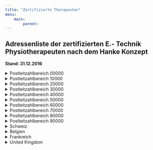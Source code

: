 ```yaml
---
title: "Zertifizierte Therapeuten"
menu:
    main:
        parent:
---
```

## Adressenliste der zertifizierten E.- Technik Physiotherapeuten nach dem Hanke Konzept

**Stand: 31.12.2016**

<details><summary>Postleitzahlbereich 00000</summary>

* Kerstin Lunze Praxis für Physiotherapie Gerichtstraße 5 01069 Dresden
* Konstanze Fleischer Praxis für Physiotherapie Emil- Üeberall-Str. 14  01159 Dresden
* Heike Simoneit Schillerstr. 38 01454 Radeberg
* Ina Vollborth Praxis für Physiotherapie Herbstsonne Somsdorferstr. 1a  01705 Freital
* Antje Hälbig Klinik Bavaria An der Wolfsschlucht 1-2 01731 Kreischa
* Petra Kuhn Praxis für Physiotherapie Welke-Kirsten u. Schmidt 01900 Großröhrsdorf
* Anette Klausch Ströbitzer Haupstr.14 03046 Cottbus
* Nicole Rödel Am Hirtenhaus 6 04159 Leipzig
* Antje Otto Harnackstr. 7 04317 Leipzig
* Ines Rothe Hohlbeinstr. 75 04429 Leipzig
* Gundula Striedinger Praxis für Physiotherapie Ringstraße 8 04668 Dürrweitzschen
* Kerstin Girbig Praxis für Physiotherapie Döbelner Straße 9-11 04746 Hartha
* Nicole Plock VITALIS Kylische Str. 31 06526 Sangerhausen
* Manja Schmidt VITALIS Kylische Str. 31 06526 Sangerhausen
* Uwe Müller Median Klinik Am Kießling 1 07356 Lobenstein
* Birgit Herzog Praxis für Physiotherapie Plauensche Straße 73 07545 Gera
* Karin Schnee Praxis für Physiotherapie Plauensche Straße 73 07545 Gera
* Jana Burghardt Moritz-Klinik Hermann-Sachse-Straße 46 07639 Bad Klosterlausnitz
* Dirk Hesse Praxis Physikalische Therapie Uwe Hübner Stauffenbergstraße 16 07746 Jena
* Katrin Meinhold Zur Försterei 2 08262 Jägersgrün
* Yvonne Hentschel Praxis für Physiotherapie A. Schädlich 08304 Schönheide
* Katja Köka Wormser Straße 17 09126 Chemnitz
* Teresa Ftitzsching Admedia GmbH Bayreuther Str. 12 09130 Chemnitz
* Ingrid Küttner Praxis für Physiotherapie Siedlung 3 09603 Großschirma 

</details>

<details><summary>Postleitzahlbereich 10000</summary>

* Beate Börner Stromstr. 10 10555 Berlin
* Nicole Mathew Mareschstr. 6 12055 Berlin
* Annette Göhrum Machonstraße 29 12105 Berlin
* Barbara Neuwald Hobrechtstr. 17 12047 Berlin
* Marlies Schleicher Rubensstr. 86 12157 Berlin
* Fransziska Engst Physio- Ergo GmbH Helle Mitte 12629 Berlin
* Barbara Stein Müllerstr. 20 a 13353 Berlin
* Miriam Goldschmidt Ev Geriatriezentrum Reinickendorfer Str. 61 13347 Berlin
* Barbara Maiwald Wachsmuthstr. 22 13467 Berlin
* Sabine Ziemann Schlieperstr. 5 13507 Berlin
* Kriemhild Thorbahn Ernst Str. 29 13509 Berlin
* Marion Rehfeld Prinz-Handjery-Str. 4 14167 Berlin
* Martina Lüninghake, PT in  Berlin 0177/5059404
* Sebastian Willems 14482 Potsdam
* Claudia Alt Chausseestr. 8 14542 Geltow
* Stefanie Miething Fachklinik Hohenstücken Brahmstr. 38 14772 Brandenburg
* Heike Ringte Fachklinik Hohenstücken Brahmstr. 38 14772 Brandenburg
* Kathrin Gottschalk Rapsacker 28 18211 Bagershagen
* Petra Gleuel Ambulantes Rehazentrum Am Grünen Tal 22 19063 Schwerin
* Nadine Stüwe Helios Kliniken Wismarsche- Str. 397 19049 Schwerin
* Heiko Nachtigall Klinik Leezen Wittgensteiner Platz 1 19067 Leezen (bei Schwerin)
* Dagmar Krumm Neurologische Frühreha Wittgensteiner Platz 1 19067 Leezen
</details>

<details><summary>Postleitzahlbereich 20000</summary>

* Ann-Kristin Reutershan Stadthausbrücke 1 20089 Hamburg
* Silke Berghausen Meridianstr. 6 20535 Hamburg
* Doris Euen Asklepios Klinik St. Georg  Lohmühlenstr. 20535 Hamburg
* Helge Sundermeyer Waldklinik Jestburg Klecker Waldweg 145 21266 Jesteburg/Nordheide
* Kirsten Lambert Brüsseler Str. 1 21423 Winsen/Luhe
* Susanne von Borstel Meiendorfer Weg 57 22145 Hamburg
* Melanie Geyer Heliosklinik Johanes Ritter  Str. 100 21502 Geesthacht
* Ute Illner Oldesloerstr.2 22964 Steinberg 2
* Jutta Kraemer Stadthausbrücke 1-3 20355 Hamburg
* Susanne Vellmer Sieker Landstr. 176 22927 Großhansdorf
* Antje Betz Physioteam Gertigstraße, Gertigstraße 48, 22303 Hamburg
* Maja Grotjan Gloxinstr. 22 23554 Lübeck
* Peter Bock Morkerke 10 23564 Lübeck
* Renate Dürr Dornkampstr. 6 23669 Timmendorfer Strand
* Dorothea Lehner Voßberg 23 23714 Malente-Malkwitz
* Thomas Pahnke Dieckseepromenade 9-11 23714 Malente-Gremsmühlen
* Jörg Bals Kirchhofsallee 1 23730 Neustadt i. Holstein
* Christian Wustlich Neurolgisches Zentrum Bad Segeberg Hamdorferweg 5b 23795 Bad Segeberg
* Anke Steinmann Hamdorfer Weg 5b 23795 Bad Segeberg
* Volkmar Altschuh Bornischen 9 23795 Bad Segeberg
* Anne Klattenhof Brunswiker Straße 59 PT-Praxis Bartsch und Benk 24103 Kiel
* Imke Baltzer Praxis für Physiotherapie Baltzer-Gerdes Spreeallee 49 24111 Kiel
* Frank Simmat PT Praxis und Naturheilverfahren Sophienblatt 46 24114 Kiel
* Britta Göpel Söhren 2 24226 Mönkeberg
* Randi Mahn Gut Büchenau 3 a 24354 Rieseby
* Ira Huesmann Eckernförder Str. 16 24398 Karby
* Mirke Freier Rheumaklinik 24576 Bad Bramstedt
* Malte Thiessen Am Glockenturm 4 24784 Westerrönfeld
* Corinna Hübner Posthofstr. 11a 24321 Lütjenburg
* Britta Gebhardt Therapiezentrum Damp 24351 Damp
* Christa Körner Ehlerskoppel 12 24366 Loose
* Dörte Stach Bahnhofstr. 26 24392 Süderbrarup
* Anja Sager Holstenstr. 11 24534 Neumünster
* Torsten Hinrichs Johann- Hinrich- Fehrs-Str. 34 24623 Großenaspe
* Melanie Maszar Ambulantes Therapiezentrum Klaas Adolfstraße 1 24768 Rendsburg
* Susanne Feldhoff Nissengang 9 24850 Schuby
* Melanie Mumm Hersbarg 3 24861 Bergenhusen
* Simone Beck Schiffbrücke 58 24939 Flensburg
* Edda Landt-Hayen Falkenberg 29b 24939 Flensburg
* Hazel Hawes Toosbüystr. 31 24937 Flensburg
* Thomas Mehlert Neustadt 52 24939 Flensburg
* Iris Alber Helenen Allee 9 24937 Flensburg
* Dagmar Geburzky Eibenweg 35 24937 Flensburg
* Susanne Kleiner Dorotheenstr. 35 24939 Flensburg
* Claudia Klug Knappen Str. 6 24939 Flensburg
* Barbara Wienholt Christinenstr. 11 24937 Flensburg
* Bettina Stelzer Oderstieg 7 24943 Flensburg
* Angela Wagemans Bremer Platz 3 24943 Flensburg
* Birgit Mahlke Fruerlunder Str. 72 24943 Flensburg
* Carsten Bethge Stralsunder Str. 6 24944 Flensburg
* Lioba Dauck Westerkoppel 8 24944 Flensburg
* Maren Kayser Fruerlundhof 12 24943 Flensburg
* Antje Steffens Slukefterweg 17c 24955 Harrislee
* Dietmar Kleist Dorfstr. 5c 24969 Großenwiehe
* Sylvia Gefke Gintoft 41 24972 Steinbergkirche
* Frauke Blum Hauptstraße 12 24975 Hürup
* Angelika Burghardt-Gertis Bi de Eck 2 24983 Handewitt
* Heike Franz-Matthiesen Siedlungsstr. 3b 24983 Handewitt
* Silke Engel Westerreihe 2a 24988 Barderup
* Michael Noffke Müllenhofweg 1 25709 Marne
* Thorsten Herrman Therapiezentrum Eschmarschstr. 50-52 25746 Heide/Holstein
* Sönke Boock Goethestr.5 25813 Husum
* Tjitse Tigchelaar PT Praxis Gerloff Westerkampweg 21 25813 Husum
* Sybille Wulf Teichweg 29 25337 Elmshorn
* Johannes Hartwigsen Kleiseerkoog/Moordeich 25899 Galmsbüll
* Andrea Miska Ratsherr-Schulze-Str. 15 26122 Oldenburg
* Astrid Clute-Simon Widukindstr.1 26121 Oldenburg
* Sabine Burmann Therapie-Zentrum  Staulinie 18 26122 Oldenburg
* Heike Karte Bahnhofstr. 6 26160 Bad Zwischenahn
* Silke Klarmann Am Hogen Hagen 26160 Bad Zwischenahn
* Nicole Breyer Zum Burggarten6 26169 Friesoythe
* Henning Reinders Praxis Oberbült 7 26340 Zetel
* Danuta Meinhardt Praxis: Wittmunderstr.27 26639 Wiesmoor
* Gabriele Becker Bismarckstr.1 26670 Uplengen-Remels
* Margit Rymbakowski Rosenstr. 26 26676 Barßel
* Bernd Christiansen Amselstr. 13 26689 Augustfehn
* Gudrun Rupel Sonnenblumenstr. 7 26725 Emden
* Malaika Diekhoff Praxis Claus/Sterenberg/Papenburg 26810 Westoverledingen
* Britta Petat Splitting Links 132 26871 Pappenburg
* Angelika Szrama Oststr. 232 26892 Dörpen
* Karin Klatte Eichenstr. 12 26897 Esterwegen
* Jutta Bartels Auf der Loge 4 27305 Bruchhausen- Vilsen
* Sabine Krüll Schulstr. 33 27386 Hemslingen/Söhlingen
* Petra Piotraschke PT Praxis 27624 Bad Bederkesa
* Elfie Ganzkow Hohenfelderstraße 12 27711 Osterholz-Schambeck
* Sabine Latz Industriestr. 29 27809 Lemwerder
* Ditte Gerhardt Hildesheimer Str. 2a 28205 Bremen
* Bettina Goldbach Nienburgerstr. 1 28205 Bremen
* Ulrike Schmitz Prangen Str. 38 28203 Bremen
* Sandra Franz Schubertstr, 30 28209 Bremen
* Thomas Eckhoff Kasseler Str. 47 28215 Bremen
* Sven Milz Richthofenstr. 3 28759 Bremen
* Stephanie Rasch PT Praxis Schönemau Jtagstr. 1 29221 Celle
* Adelheid Ganzer Praxis Hoyos Tim- Willem- Weg 29320 Hermannsburg
* Heike Struthoff Bahnhofstr.2 29579 Emmendorf
* Birgit Behrendt Lyraweg 34 29549 Bad Bevensen
* Diana Klinik Dahlenburger Straße 29549 Bad Bevensen
* Brigitte Meister Dahlenburger Straße 29549 Bad Bevensen
* Peter Klatte Dahlenburger Straße 29549 Bad Bevensen
* Sigrid Bhaltavai Dahlenburger Straße 29549 Bad Bevensen
* Walter Kerner Am Forstgarten 6 29549 Bad Bevensen
* Elisabeth Breme Salamanderweg 25 29574 Ebstdorf
* Martina Schmied Koppelweg 5 29591 Römstedt
* Cordula Kopf Meßhausen 5 29614 Soltau 
</details>

<details><summary>Postleitzahlbereich 30000</summary>

* Lucie Schumacher Im Mailand 14 30082 Garbsen
* Barbara Stalp Waldstr. 13 30163 Hannover
* Stephanie Lucke Holscherstr. 13 30161 Hannover
* Dirk Riemenschneider Sallstr. 90 30171 Hannover
* Astrid Hohenhaus Grethe-Jürgens-Str. 56 30177 Hannover
* Siglinde Rogge Hermenweg 8a 30419 Hannover
* Sandra Zerm Vanelmannstr. 5 30453 Hannover
* Andrea Zager Menzelstr. 81 30459 Hannover
* Sabine Köhler Lessingstr. 11 30457 Hannover
* Kerstin Kramer Wettberger Edelhof 3 30457 Hannover
* Alfred Katzer Wunstorfer Str. 57 30453 Hannover
* Michael Holtz Donaustr. 28 30519 Hannover
* Sigrid Reininghaus Wedekindweg 1 30823 Garbsen
* Anju Heine Alte Rathausstr. 15 30880 Laatzen
* Birgit Mahlmann Im Langen Feld 3 30880 Laatzen
* Wiebke Dreyer Otto-Backhaus-Str. 5 30890 Barsinghausen
* Jana Gänsslein Westerfeldstr. 2 30890 Barsinghausen
* Gabriela Czornik Sonnenweg 14 30900 Wedemark
* Martina Oldhafer Leddinring 14 30916 Isernhagen
* Anita Bühre Lindenweg 21 30966 Arnum
* Ingrid Ulrich Fachpraxis für Krankengymnastik Jeinser Str. 6  30982 Pattensen
* Solveig Apel Neue Straße 5 31039 Rheden
* Kerstin Wolten Karl-Krösche-Str. 11 31061 Alfeld
* Nico van Dort Winzenburger Str. 6 31061 Alfeld/Leine
* Susann Willig Herrendienstanger 3 31073 Grünenplan
* Andreas Weigelt Ringstr. 12 31091 Coppengrave
* Maria Jendrassek Treibestr. 9 31134 Hildesheim
* Katja Löhner Sedanstr. 25 31134 Hildesheim
* Barbara Lazarek Amalie-Sieveking-Str. 31 31141 Hildesheim
* Brigitte Henke PT Praxis Binderstr. 16 31141 Hildesheim
* Hans-Christian Wittneben Im Sacke 4 31157 Sarstedt
* Stephanie Leder Feldstr. 27 31157 Sarstedt
* Dorothee Hagen Marktstr. 44 31162 Bad Salzdetfurth
* Esther Noe Ahornallee 9 31162 Bad Salzdetfurth
* Nicole Adolf Friedrich-Freitag-Str. 5 31167 Bockenem
* Katja Loll Hinter der Schmiede 3 31188 Holle/Soltau
* Michaela Wennemuth-Kratzenstein Nikolausstr. 4 31199 Diekholzen
* Stefanie Bachmann Hermann-Löns-Straße 15 31199 Diekholzen
* André Vergne Iltener Str. 49 31275 Lehrte
* Bianca Schoppe Ahltener Str. 20 31275 Lehrte
* Martin Bartsch Kleine Geest 3-5 31592 Stolzenau
* Heike Sandmann Moorblick 6 31600 Uchte
* Volker Seebach Probsthägerstr. 38 31655 Stadthagen
* Michael Vittoria Goedeckestr. 14 31655 Stadthagen
* Iris Bach Herminenstr. 15a 31675 Bückeburg
* Jörg Meinze Am Hilgenhof 2 31675 Bückeburg
* Helga Meinze Am Hilgenhof 2 31675 Bückeburg
* Christel Anyig Am Bodenwinkel 5 31675 Bückeburg
* Thilo Grimpe Piepenbreite 56 31683 Obernkirchen
* Corinna Kloß Rauher Kamp 28 31691 Helpsen
* Sabine Malinowski-Born Bahnhofstr. 32 31698 Lindhorst
* Ute Buurman Kirchstr. 5 31699 Beckedorf
* Gaby Hupfeld Pulverstr.4 31675 Bückeburg
* Sarah Göhre An der Schölbeeke 22 31675 Bückeburg
* Kathrin Sallermann Bornbrink 7 31675 Bückeburg
* Andre Sperlich Bückeberg- Klinik 31707 Bad Eilsen
* Hans-Georg Horn Neumühlener Str. 32 31708 Ahnsen
* Ronald Stärke Saenkamp 8 31712 Niedernwöhren
* Christa Vieth Steinbrink 1,  31711 Luhden
* Ute Holstein Rosenthaler Str. 24,  31737 Rinteln/Schaumburg
* Birgit Meyer Heinrich-Dohm-Str. 5,  31737 Rinteln
* Lars Molthahn, Am Steinanger 2, 31737 Rinteln
* Petra Ordelheide-Süllwold Detmolder Str. 30 31737 Rinteln
* Elke Immohr Otto-Jordan-Weg 2 31737 Rinteln
* Viola Breiholdt Am Werder 1b 31737 Rinteln
* Katrin Bormann Emmernstr. 13 31785 Rinteln
* Dagmar Böhm-Griese Chamissostr. 36 31785 Hameln
* Bettina Oltmanns Reimerdeskamp 69a 31787 Hameln
* Bettina Gudd Bismarckstr. 12 31812 Bad Pyrmont
* Kristina Lorenzen Mühlenstr. 18b 31812 Bad Pyrmont
* Michael Hoehns Zum Oberen Felde 6 31832 Springe
* Simona Herbrechtsmeier Gärtnerweg 52 31840 Hessisch Oldendorf
* Silvia Amtsberg Stettiner Weg 3 31840 Hessisch Oldendorf
* Dorothee Braess Koppelweg 8 31840 Hessisch Oldendorf
* Rita Kaiser Am Knappenberge 15 31848 Bad Münder
* Simone-Nicole Kannowsky Rodewinkel 18 31848 Bad Münder
* Nicole Manzke Köhlerstr. 16 31848 Bad Münder
* Sabine Fenske An der Mittelbreite 14 31860 Emmerthal
* Ingrid Hasenbruch Bahnhofstr. 8 31863 Coppenbrügge
* Christina Wegmann Rodenberger Str. 28 31867 Lauenau
* Margit Tölke Diebrocker Str. 13 32051 Herford
* Inge Baric’ Schötmrsche Straße 8a 32107 Bad Salzuflen
* Inge Eisermann-Schmidtke Schloßstr. 18 32108 Bad Salzuflen
* Michael Geick Schloßstr. 18 32108 Bad Salzuflen
* Eva Dettmeyer Rotkehlchenweg 8c 32108 Bad Salzuflen
* Monika Kania Bünderstr. 15 32130 Enger
* Cornelia Bussmann Holserstr. 60 32257 Bünde
* Thorsten Nobbe Blankener Str. 30 32257 Bünde
* Kerstin Strukmeier Langenkamp 28 32257 Bünde
* Bianka Schwarze ostlandstr.1 32369 Rahden
* Jenny Rink Hülsenbuschweg 6 32312 Lübbecke
* Ulrich Koch Sonnenwinkel 12 32361 Preuß. Oldendorf
* Gabriele Grote Wehe 198 32369 Rahden
* Michele Ramroth Prangenort 105 32423 Minden
* Eveline Anter Soodstr. 1 32423 Minden
* Andrea Becker Vorm Berge 40 32429 Minden
* Katja Domin Praxis Porta Lannerstr. 2 32457 Porta Westfalica
* Marlies Seele Stehbrink 33 32469 Petershagen
* Britta Gebhhardt Birkenweg 7 32584 Löhne
* Marion Althoff Werster Str. 181 32549 Bad Oeynhausen
* Peter Block Schützenstr. 50 32545 Bad Oeynhausen
* Klinik am Rosengarten KG-Abteilung 32547 Bad Oeynhausen
* Anja Reinkung KG-Abteilung 32547 Bad Oeynhausen
* Christa Bose Turmstr. 40 32547 Bad Oeynhausen
* Birgit Schulze Bergstr. 24 32547 Bad Oeynhausen
* Elsa Schwarz Fichtestr. 12 32547 Bad Oeynhausen
* Susanne Rieß Lortzingstr. 23 32547 Bad Oeynhausen
* Jaana Lenger Bäckerstr. 3 32602 Vlotho
* Heinz-Wilhelm Biermann Amtsweg 10 32609 Hüllhorst
* Anja Tödtmann Ginsterweg 4 32609 Hüllhorst
* Sabine Eikemper Mindener Str. 6 32602 Vlotho
* Brgitte Körnig Ölbrinkstr. 4 32602 Vlotho
* Sabine Buchholz Schuhmannstr. 11 32657 Lemgo
* Elke Schnitger Dieselstr. 17 32657 Lemgo
* Clivia Uthe Hauptstr. 19 32694 Dörentrup
* Elke Kullak Schubertstr. 1 32699 Extertal/Bösingfeld
* Iris Böger Schorenstr. 25 32756 Detmold
* Reinhild Witt Marienstr. 54 32756 Detmold
* Astrid Hamann Bremker Str. 2a 32758 Detmold
* Irene Harder Lesingstr. 21 32825 Blomberg
* Jana Franke Zur Schmiede 46b 33098 Paderborn
* Elmar Hunke Thienhauser Weg 37 33100 Paderborn
* Claudia Gogrefe An der Kapelle 41 33104 Paderborn
* Bianca Nolte Flottmeierstr. 7 33161 Hövelhof
* Anja Speckenheuer Mittelstr. 3 33181 Wünnenberg
* Thomas Niehoff Jahnstr. 9 33189 Schlangen
* Fridolin Wuchinger Berliner Str. 10-14 33442 Herzebrock
* Susan Bretschneider Threbenstr. 8 33602 Bielefeld
* Andreas Wölffing Donauschwabenstr. 98 33609 Bielefeld
* Ulrich John Berliner Str. 16 33647 Bielefeld
* Aliya Szymanska Berliner Str. 16 33647 Bielefeld
* Claudia Schulte Siekkamp 47 33659 Bielefeld
* Markus Kraus- Erdl Interdiziplinäres Zentrum 33790 Halle/Westfalen
* Michaela Becker Am Hanewinkel 18 Herzenbrock Clarenholz
* Birgit Walkenhorst Bergstr. 7 33824 Werther
* Petra Böversen Wellenstraße 11 33829 Borgholzhausen
* Petra Methe Kasseler Str. 59 34266 Niestetal
* Felix Ritter An der langen Wiese 34298 Eschenstruth
* Christian Mittnacht Bahnhofstr.4 34369 Hofgeißmar
* Kurt Matthes Bahnhofstr. 9 34323 Malsfeld-Beiseförth
* Frank Bender Jahnstr. 1 34431 Marsberg
* Norbert Petrick Wicker- Klinik Fürst-Friedrich-Str. 2-4 34537 Bad Wildungen
* Henk Netjes Am Hochzeitshaus 5 34560 Fritzlar
* Andreas Tiedemann Friedrich-Naumann-Str. 1 35037 Marburg
* Christian Berrichon Reha Fit Am Krekel 35037 Marburg
* Thomas Peichl Reha Fit Am Krekel 35037 Marburg
* Reiner Baum Reha Fit Am Krekel 35037 Marburg
* Uwe Happel Reha Fit Am Krekel 35037 Marburg
* Gudrun Lange(Huber) Am Schubstein 25 35091 Cölbe
* Christoph Bonitz Wehrdaer Str. 120 35041 Marburg
* Antje Winkler Salegrund 14 35041 Marburg
* Gudrun Lange(Huber) Am Schubstein 25 35091 Cölbe
* Matthias Bernhardt Hochstr. 2 35232 Dautphetal
* Kristin Hergenröther PT Praxis Ingeborg Menge Bahnhofstr. 7 35325 Mücke- Merlau
* Samuel Müller PT Praxis Glasmann und Müller Wilhelmstr. 23 35440 Linden
* Ingrid Glasmann PT Praxis Glasmann und Müller Wilhelmstr. 23 35440 Linden
* Justina Moser PT Praxis Glasmann und Müller Wilhelmstr. 23 35440 Linden Tel. 06403/63123
* Monika Hummel Ostpreußenstr. 21 35633 Lahnau
* Roswitha krämer Birkenweg 07 36151 Burghaun
* Christine Wolf Am Eichberg23 36341 Lauterbach
* Petra Burkart PT Praxis K. Lips Zum Thermalbad 136358 Herbstein
* Franziska Slotta PT Praxis Gass Schloßstr. 10 36381 Schlüchtern
* Kertin Gass PT Praxis Gass Schloßstr. 10 36381 Schlüchtern
* Martin Weider Zur Signaltanne 1 36041 Fulda
* Ivon Kirschmann Klinikum Fulda gAG Pacelliallee 4 36043 Fulda
* Brigitte Scherf Bergwinkelweg 14 36381 Schlüchtern
* Ursula Keber Praxis f. Physiotherapie Weitzelstr. 11 36381 Schlüchtern
* Alexandra Bug PT Praxis Kerstin Gass 36381 Schlüchtern
* Christian Rüger Sportplatzstr. 1 36452 Zella/Rhön
* Kerstin Grunwald Stegemühlenweg 55 37083 Göttingen
* Nina-Catherin Gunkel Reitstallstr.7 37073 Göttingen
* Verena Schenke Am Steinmeche 4 37115 Duderstadt
* Ingrid Köster Wieterfeld 14 37154 Northeim
* Alexandra Rakowski Wilhelmstr. 8a 37154 Northeim
* Anja Goldmann Weserstr. 5 37194 Bodenfelde
* Jörg Limmeroth Am Ziegelrain 11 37214 Witzenhausen
* Tanja Weisbeck Orthopädische Klinik 37235 Hessisch Lichtenau
* Tanja Wagner Orthopädische Klinik 37235 Hessisch Lichtenau
* Holger Puhane Orthopädische Klinik 37235 Hessisch Lichtenau
* Katja Schuchard Orthopädische Klinik 37235 Hessisch Lichtenau
* Regine Reichstein PT- Schule Orthopädische Klinik 37235 Hessisch Lichtenau
* Andrea Semmler Werra Klinik der BfA Berliner Str. 3 37242 Bad Soden- Allendorf
* Barbara Flucke Kefferhäuserstr. 22 37351 Dingelstadt
* Gerhild Masanek Hellhofstr. 7 37520 Osterode/Harz
* Katrin Hallbauer PT Praxis G. Masanek Hoelemannpromenade 9 37529 Osterode/Harz
* Christian Appel Praxis Appel Ostertor 2a 37574 Einbeck
* Silvio Hullmeine  Neue Krug 10 37589 Düderode
* Rita Vratislavsky Bismarckstr. 10 37603 Holzminden
* Silvia Prothmann Steinacker 30 37603 Holzminden
* Martina Scharper-Hörning Kellbergstr. 77 37627 Stadtoldendorf
* Angelika Hoffmann Praxis A. Hoffmann Schillerstr. 10 37632 Escherhausen
* Sandra Guske-Wrede Sonnenbreite 5 37688 Beverungen
* Christina Weiß Echternstraße 40 38100 Braunschweig
* Christian Ebeling Therapie und Therme Fallersleber-Tor-Wall 21-22 38100 Braunschweig
* Grit Eppers Fasanenstr. 46 38102 Braunschweig
* Michaela Peters Husarenstraße 14 38102 Braunschweig
* Alexandra Kalliardos PT Praxis R. Janko- Kallirdos Franz-Liszt-Str. 17 38106 Braunschweig
* Karsten Bischoff Grubenweg 4 38112 Braunschweig
* Svantje Hille Petristraße 11 38118 Braunschweig
* Stefanie Fay KG Praxis Wollenweber Turmstr. 1c 38124 Braunschweig
* Brigitte Haack  Städtisches Klinikum 38124 Braunschweig
* Marisa Bergmann Fischhausenweg 6 38124 Braunschweig
* Melanie Kaatz Kanzleistraße 6 38229 Salzgitter
* Andreas Hahn Elisabethstraße 9 38259 Salzgitter
* Rita Dietrich Mathildenweg 6 38268 Lengede
* Melanie Riemann(Kühl) PT Praxis am Stadtpark Roonstr.7 38102 Braunschweig
* Daniel Riemann PT Praxis am Stadtpark Roonstr.7 38102 Braunschweig
* Silvia Raspe Praxis für Körpertherapie Husarenstr. 16 38104 Braunschweig
* Melanie von Parzottka PT Praxis Wollenweber Turmstr. 1c 38122 Braunschweig
* Bernhard Walsdorff, ,Praxis Walsdorff&Partner,Rüningerweg 34, 36124 Braunschweig
* Alexa Köppen Gemeindestraße 12 38126 Braunschweig
* Renate Steinert-Kreisel Kalkbruch 3 38229 Salzgitter
* Ulrike Engelstädter Gesundheitszentrum Balance Marie-Crurie-Str. 3 38268 Lengede-Broistedt
* Melanie von Parzottka Lipinski Gesundheitszentrum Balance Marie-Cruie-Str. 3 38268 Lengede-Broistedt
* Petra Behrendt Krumme Straße 27 38300 Wolfenbüttel
* Sonka Wendenburg Fischerstraße 1 A 38300 Wolfenbüttel
* Petra Behrendt Praxis für Physiotherapie Lindener Str. 15 38300 Wolfenbüttel
* Rene Urban Praxis für PT und Massage Breite Strasse 25 38312 Cramme
* Benjamin Pabst Grüner Platz 26 A 38302 Wolfenbüttel
* Kirsten Labtzke Bernadusring 6 38304 Wolfenbüttel
* Ingo V. Rembitzki Praxis Pfenninger 38304 Wolfenbüttel
* Ralf Trautmann Therapiezentrum Hornburg Knick 3 38325 Hornburg
* Gabriele Koch Gustav-Steinbrecher-Str.19 38350 Helmstedt
* Vera Hoffmann Röntgenstr. 8 38465 Brome
* Katharina Iatridis PT Praxis Andre Bäcker Dannenbüttler Weg 1a 38518 Gifhorn
* Stephan Kukuk Praxis Physikalische Therapie Ringstr. 12 38550 Isenbüttel
* Antje Pabst Schieferweg 8 38640 Goslar
* Regina Weiterer Claustorwall 38 38640 Goslar
* Gabriele Roosmann Oberer Triftweg 31 38640 Goslar
* Holger Siegert  KG Praxis H. Neumann Am alten Salzwerk 3 38667 Bad Harzburg
* Silke Michaelis Herzog Julius Klinik 38667 Bad Harzburg
* Kristin Kund Herzog Julius Klinik 38667 Bad Harzburg
* Dick Egmond Burgstraße 23 38667 Bad Harzburg
* Sylke Hübner Kurhotel Vier Jahrezeiten 38667 Bad Harzburg
* Barbara Fricke Hopfenkamp1 38704 Liebenburg
* Constanze Conrad Asklepios Klinik Schildautal  Karl-Heroldt-Str. 1 38723 Seesen
* Matthias Rennspieß Asklepios Klinik Schildautal Karl-Heroldt-Str. 1 38723 Seesen
* Alexandra Frank Asklepios Klinik Schildautal Karl-Heroldt-Str. 1 38723 Seesen
* Ulrike Dorff Asklepios KLinik Schildautal Karl-Heroldt-Str. 1 38723 Seesen
* Diana Gelhoff Friesenstr.52 39108 Magdeburg
* Manuela Born Mutter- Kind- Kurklinik 39619 Arendsee 
</details>

<details><summary>Postleitzahlbereich 40000</summary>

* Ute Bargfrede Merkurstr. 36a 40223 Düsseldorf
* Susanne Schülke Himmelgeister Str. 56 40225 Düsseldorf
* Manfred Stöhr Oberbilker Allee 182 40227 Düsseldorf
* Carsten Lutze Fr.-v.-Spee Str. 30 40489 Düsseldorf
* Bettina Kopbauer Dopplerweg 11 40591 Düsseldorf
* Michaela Zilger Kölner Landstr. 437 40589 Düsseldorf
* Ulrike Bittner Meliesallee 16 40597 Düsseldorf
* Susanne Kast Ruhrstr. 37 40699 Erkrath
* Nina Marx  Peter-Rosegger-Straße 25 40699 Erkrath
* Brygida Schröder Beethovenstr. 33 40724 Hilden
* Sandra Vollrath PT Praxis K. Freimuth Talstr. 3 40822 Mettmann
* Angelika Löhr Altenkamp 51 40885 Ratingen
* Monique Dorda Otto-Weisstr. 4 41466 Neuss
* Reinhold Kauder 41517 Grevenbroich
* Kurt Klingohr Weihenstr. 12 41748 Viersen
* Alexandra Drauwe, c/0 de Regt Hofaue 91 42103 Wuppertal
* Frank van Buynder Grünstr. 26 42103 Wuppertal
* Ludgera Vornholt Bayreutherstr. 17 42115 Wuppertal
* Doris Bätz Hünefeldstr. 90 42285 Wuppertal
* Hella Mertens Völklinger Str. 8 42285 Wuppertal
* Marina Waesenberg Finkenweg 34 42489 Wülfrath
* Dorothee Chrstern Weissdornweg 25 42489 Wülfrath
* Udo Kielhorn 42489 Wülfrath
* Ulrike Wojahn Bernsaustr. 20a 42553 Velbert
* Susanne Kast Zweibrücker Str. 7 42697 Solingen
* Ursula Stolpmann Goldberger Weg 30 42699 SoE
* Edeltraut Zimmermann Kölnerstr. 110 42897 Remscheid
* Silke Bornefeld Lindenallee 19c 42899 Remscheid
* Cristina Rode PT Praxis Sladek Danuta Wickeder Str. 298 44319 Dortmund
* Ingrid Francsovies Von Kettlerstr. 19 44623 Herne
* Annemarie Többen Sraßburgerstr. 39 44623 Herne
* Dorit Kinscher Praxis Baum Schulte-Siepmann Hauptstraße 215 44649 Herne
* Jutta Korte Almastr. 27 44651 Herne
* Katja u. Willi Buchholz Kurt-Schuhmacher-Platz 11 44787 Bochum
* Andrea Schäfer Am Lakenbruch 54 44793 Bochum
* Silvia Böhlke Kohlenstr. 191 44793 Bochum
* Heike Blackert Josephinenstr. 61 44807 Bochum
* Angelika Kreinz Josefinenstr. 19 44807 Bochum
* Ingrid Runschke Pappelweg 2a 44869 Bochum
* Bernd Höner Höntroper Straße 68 44869 Bochum
* Ingrid Ewers Brunnenstr. 57 45128 Essen
* Simone Diefenbrach Krawehlstr. 25 45130 Essen
* Witold Plich Langenbechstraße 2 45130 Essen
* Nadja Vieregge Hobeisenstr. 35 45147 Essen
* Stefan Selke Rahmannstr. 12 45357 Essen
* Kerstin Meyer Tinkrathstr. 29a 45472 Mühlheim
* Stanislaw Pierschinski Amselstr. 30 45472 Mühlheim
* Ines Lange Erlenweg 73 45481 Mühlheim
* Anja Heisterkamp PT Praxis Urs Pfannenmüller Zur Alten Mühle 56 45481 Mühlheim
* Stephan Chadoys Uhlandstr. 27 45525 Hattingen
* Rudolf van Delden Holschentor 11 45525 Hattingen
* Solveig Nerlich Nordstr. 60 45525 Hattingen
* Heidrun Hartung Gedulderweg 55 45549 Sprockhövel
* Martina Hein Hertenerstr. 59 45657 Recklighausen
* Berit Wessel Pertkesring 25 45549 Sprockhövel
* Martina Pachollek Kölner Str. 52a 45661 Recklinghausen
* Stefanie Mastalerz Hillerfeldmark 3 45659 Recklinghausen
* Thomas Frey 45699 Herten
* Annette Horn Hof Ellinghaus 45701 Herten
* Sabine Figgener Heibeckstr. 3 45711 Datteln
* Susanne Becker Alsenstraße 3 45711 Datteln
* Barbara Möller Lch-Sch-Bach-Straße 3 45711 Datteln
* Andre Dömer Türkenort 9 45711 Datteln
* Hildegard Brandhoff Philippistr. 8 45721 Haltern
* Hurck-Born Karl-Liebknecht-Str. 10 45770 Marl
* Kavus Ameri 45879 Gelsenkirchen
* Matthias Bliesenbach 45883 Gelsenkirchen
* Gabriele Falkowski 45891 Gelsenkirchen
* Rainer Riedel Olhofstraße 2 45894 Gelsenkirchen
* Jutta Patz Horsterstr. 336 45899 Gelsenkirchen
* Marcel Wehr Straßburgerstraße 100 46045 Oberhausen
* Claudia Dickmann Rechenacker 49 46049 Oberhausen
* Christoph Sachs Holunderstr. 9 45770 Marl
* Erik van Hoorde Osterfelder Str. 9 46236 Bottrop
* Uta Wallenfang Max-Schwarze-Weg 20a 46236 Bottrop
* Manuela Simon Richard-Wagner-Str. 43 46236 Bottrop
* Mirko Müller KG Praxis Hauptstr. 5 46244 Bottrop-Kirchhhellen
* Marina Zipper Falkenstraße 45 46282 Dorsten
* Andreas Keunen Windmühlenweg 2 46446 Emmerich
* Dorothee Krämer Wardterholzweg 5 46509 Xanten
* Irmtraud Voigt Ernastr. 13 46537 Dinslaken
* Sandra Menzel Lakumerstr. 4 47137 Duisburg
* Sabine Schneider Ziethenstr. 33 47169 Duisburg
* Kirsten Seidat Zellerstr. 6 47259 Duisburg
* Gabriele Blum Emil-Nolde-Str. 15c 47447 Moers
* Gerd Bernhardt Praxis für Physiotherapie Nierbenbergerstr. 192 47475 Kamp- Lintfort
* Uta Pelshenke Kastanienallee 9 48165 Münster
* Willi Fugmann Vinzenweg 4 48147 Münster
* Corinna Heppel Schmeddingstr. 107 48149 Münster
* Ulrike Meyer Bernhardstr. 1 48153 Münster
* Annegret Müller Birkenweg 59 48155 Münster
* Anja Künzel Mondstr. 148 48155 Münster
* Anke Obst Stadtlohnweg 33, Apmt. 6 48161 Münster
* Claudia Erdmann Tilsiter Str. 2 48163 Münster
* Marion Freudenreich Geistkamp 10 48165
* Uta Pelshenke Kastanienallee 9 48165 Münster
* Silke Goebeler Hansering 39 48231 Warendorf
* Kirsten Brox Balkeweg 5 48249 Dülmen
* Cordula Vennekamp Riekestr. 10 48268 Greven
* Nicole Frenking Sandhügel 25 48282 Emsdetten
* Christa Ruhmöller Wannemacherstr. 2a 48282 Emsdetten
* Volker Tibbe Am Bode 5 48455 Bad Bentheim
* Beate Pälmke Nordstr. 18 48324 Sendenhorst
* Karsten Gemmeker Richterskamp 38 48527 Nordhorn
* Jesco Schiebener Coesfelder Hof 1a 48527 Nordhorn
* Anke Cyran Altenberger Str. 212 48565 Steinfurt
* Petra Heijnk Mozartstr. 7 48683 Ahaus-Alstätte
* Rita Kröger Grenzweg 9 49751 Spahnharrenstätte
* Barbara Temme Elchbogen 17a 44892 Bochum Langendreen
* Thomas Sprenkel 48147 Münster
* Karin Lütge Zutelgte Geriatrische Klinik Maria Frieden Am Krankenhaus 1 48291 Telgte
* Klaus Debus Katharinstr. 65/67 49078 Osnabrück
* Nadja Cermak Limberger Str. 5A 49080 Osnabrück
* Wolfgang Husack Am Vogelsang 24 49088 Osnabrück
* Sandra Gruson Lindenstr. 12 49088 Osnabrück
* Anita Nitters Ahornweg7 49214 Bad Rothenfelde
* Ingrid Hilgemann Remsederstraße 49196 Bad Laer
* Henning Dreier Druckemühlenstr. 5 49328 Melle
* Ute Jürgens Langestr. 32 49377 Langförden
* Nadine Dünnemann Deckau 15 49457 Drebber
* Andrea Große-Sundrup Köllbachweg 6 49497 Mettingen
* Ingrid Nößler Am Zollhaus 31 49509 Recke
* Jeanette Ludwig Goethestr. 25 49549 Ladbergen
* Petra Bettler Münsterweg 39 49549 Ladbergen
* Anja Manecke Wallen-Lienen 15 49545 Tecklenburg
* Tina Jerxsen Am Markt 12 49565 Bramsche
* Stefanie Kortekamp Leuschnerstr.9 49565 Bramsche
* Nicole Hinners Unnern Esk 12 49632 Essen/Addrup
* Katrin Burke Poststr3 49757 Werlte
* Silvia Bruns Ludgeristr. 6a 49716 Meppen
* Gabriele Hanses Robert-Koch-Ring 65 49716 Meppen
* Dorothee Rapien Birkenstr. 3 49740 Haselünne-Elbern
* Helga Bahlmann Zum galgenberg 6 49751 Sögel
* Doris Lindemann Georgstr. 28 49744 Geeste
* Annette Barlage-Eikens Mittelstr. 15 49770 Dohren
* Barbara Pawelzyk Breslauer Str. 12 49770 Herzlake 
</details>

<details><summary>Postleitzahlbereich 50000</summary>

* Oda Ohnesorge Ahornstr. 6 50169 Kerpen
* Anke Hering Im Flachsgarten 13 50226 Frechen-Hücheln
* Bernd Spohr Liethenstr. 30 50259 Pulheim
* Elisabeth Mager Kaiser-Otto-Str. 3 50259 Pulheim/Brauweiler
* Arnd Lohmann Bonner Str. 48 50374 Erftstadt-Lechenich
* Günter Gerards Eichendorffstr.1 50321 Brühl
* Ulrike Hammelbeck Gabelsbergerstr. 31 50674 Köln
* Carola Vesper Salierring 33 50677 Köln
* Carsten Leß, Das Zentrum, Vogelsangerstr. 78, 50823 Köln
* Anna Czajka Nonniweg 20 50825 Köln
* Brigitte Knörle Hospeltstr. 11 50825 Köln
* Bernd Spohr Praxis für PT Venloerstrasse 431 50825 Köln
* Marietta Müller Jüssenstr. 31 50827 Köln
* Jaleh Esteghamat Ostlandstr. 47 50858 Köln
* Ruth Langenkamp Wiener Weg 3b 50858 Köln
* Orthopädische Uniklinik Köln Josef-Stelzmann-Str. 9 50931Köln
* Katja Georg Gleuler Str. 161 50931 Köln
* Olivia Menzel Daunerstr.4 50937 Köln
* S. Schneider-Alken Regentenstr. 31 51063 Köln
* Antje Hingst Barbara Str. 57 51147 Köln
* Klaus Gaugel Krankenhaus Porz am Rhein Urbacher Weg 19 51149 Köln
* Mandy Maybauer Zehntenweg 7b 51381 Leverkusen
* Beate Kerst PT Praxis Spriewald 51469 Bergisch Gladbach
* Jessica Raulf PT Praxis Kinzel und Klein Hauptstr. 47 51789 Lindlar
* Michaela Dahl Hauptsr. 47 PT Praxis Kinzel und Klein 51789 Lindlar
* Karola Leckel St. Augustus Krankenhaus Reukerstr. 45 52355 Düren-Lendersdorf
* Ursula Weber St. Augustus Krankenhaus Reukerstr. 45 52355 Düren-Lendersdorf
* Anja Perse Renkerstraße 45 52355 Düren-Lendersdorf
* Ulla Stolz Renkerstraße 45 52355 Düren-Lendersdorf
* Sigrid Laugwitz Weide 4 51503 Rösrath
* Arnika Naumann Bitzenweg 2b 51588 Nümbrecht
* Silke Soltendieck Erlenhof 2a 51766 Engelskirchen
* Alexandra Stettner Arndtstr. 36 51996 Köln
* Annette Biermann Franzstr.113 52064 Aachen
* Katrin Tessmer In den 20 Morgen 24 52066 Aachen
* Claudia Pütz, Ringstr. 24,  52385 Nideggen
* Petra Behr Hospitalstr. 44 52732 Düren
* Maria Marcinkowska- Densing Universitätsklinikum 53105 Bonn
* Jutta Oppermann Siegmund-Freud-Str.25 53115Bonn
* Anette Döbbeling Venusbergweg 1b 53115 Bonn
* Bernhard Siegmund Von-Gericke-Allee 2 53125 Bonn
* Jutta Oppermann Dechant-Haimbachstraße 13 53177 Bonn
* Andrea Lankers Rheindorferstr. 54 53225 Bonn
* Elisabeth Tyrell Neuer Markt 21 53340 Meckenheim
* Ralf Schönberg Altmühlstr 12 53332Bornheim Kedorf
* Verene Gyske Sebastianuswall8 53474 Ahrweiler
* Bernd Stumpp Königstraße 31 53474 Bad Neuenahr
* Marion Hasenclever Nömmert 2 53819 Neunkirchen
* Britta Schmitz Weesbacher Str 28 53819 Neunkirchen-Seelscheid
* Michael Siegel Pastor-Böhm-Str. 7 53844 Troisdorf
* Sigrid Baller Im Eispfad 50 53919 Weilerswist
* Ruth Best Staatsbad GmbH (Kurmittelhaus) Viktoriaallee 54127 Bad Ems
* Bärbel Schuck Olkstr.12 54349 Trittenheim
* Petra Klinghammer Leopoldstr. 14 54550 Daun
* Elke Kutscheid Leopoldstr. 14 54550 Daun
* Thomas Rinkel Leopoldstr. 14 54550 Daun
* Kai Mengeling Münsterstr. 12 55116 Mainz
* Kerstin Stenzel Mohrholz Praxis L. Schäfer Schillerplatz 22 55116 Mainz
* Caroline Leis Ambulantes Rehazentrum Rizzi Barbarossaring 27 55118 Mainz
* Nicola Liebeck Praxis Rizzi Barbarossaring 40 55118 Mainz
* Beatrice Graff Zentrum für Phys. Therapie Lortzingerstr. 4 55127 Mainz
* Nadja Ploghaus Zentrum für Phys. Therapie Lortzingerstr. 4 55127 Mainz
* Anke Templin Lortzinger Str. 4 BFW Mainz Zentrum f. physik. Therapie 55127 Mainz
* Marga Cupes Bahnhofstr. 48 55218 Ingelheim
* Petra Schaaf PT Praxis Steil Ulmenstr. 6 55286 Wörrstadt
* Beate Völker KG Praxis Ekkert/Heuser Gutenbergstr. 15a 55294 Bodenheim
* Svenja Müller Kreuznacher Diakonie Bösgrunder Weg 8a 55543 Bad Kreuznach
* Elke Töller Kreuznacher Diakonie Bösgrunder Weg 8a 55543 Bad Kreuznach
* Kirsten Meyer Physiotherapie St. Marienwörth Mühlenstr. 39 55543 Bad Kreuznach
* Carmen Schneider Physiotherapie St. Marienwörth Mühlenstr. 39 55543 Bad Kreuznach
* Stefanie Etzkorn Evangelisches Stift St. Martin Sportabt. 56072 Koblenz
* Renate Unser Brüderkrankenhaus St. Josef Kardinal-Krementz-Str. 1-4 56073 Koblenz
* Sonja Günster Katholisches Klinikum Haus St. Josef PT- Abt. 56073 Koblenz
* Irmgard Stick Krankenhaus Marienhof 56073 Koblenz
* Donata Hallbauer Am Leymberg 23 56075 Koblenz
* Manuela Stahl Pfarrer-Kraus-Str. 127 56077 Koblenz
* Marta Stachyra KLinik Lahnhöhe 56112 Lahnstein
* Gudrun Tschersich- Nees Marienkrankenhaus Neuzebachweg 2 56377 Nassau
* Bern Stumpp Friedrich Ebertstr. 56564 Neuwied
* Heidi Ehlen Heinrich-Haus-Engers 56566 Neuwied
* Michael Lingemann Baumrainklinik 57319 Bad Berleburg
* Michaela Schreiber Baumrainklinik 57319 Bad Berleburg
* Sabine Jacob Schloßstr. 40 57334 Bad Laasphe
* Maty Heinrichs Nochen 20 57368 Lennestadt
* Hedwig Schulze Niedersorpe Nr. 2 57392 Schmallenberg
* Ute Heckener Biggestr.43 57462 Olpe
* Cordula Behrens Praxis M. Clemens 57462 Olpe
* Kostas Adamakis Hospitalweg6 57642 Olpe
* Peter Rähles 57462 Olpe
* Julia Hundt Haselweg 1 57462 Olpe
* Marietta Valpertz 57462 Olpe
* Manuele Bieker Olperstraße 1 57489 Drolshagen
* Annette Sprenger  PT Praxis Schäfer 57548 Kirchen
* Kerstin Irmer GKH Herdecke Beckweg 4 58313 Herdecke
* Sabine Dehof GKH Herdecke Beckweg 4 58313 Herdecke
* Karen Rüttershoff Taubenstr. 31 58332 Schwelm
* Beata Grendel Schlachthofstr. 4 58455 Witten
* Mechthild Ludwig Rathausplatz 25 58507 Lüdenscheid
* Gabriele Jajawandhena Rathausplatz 25 58507Lüdenscheid
* Silke Hüning Greifswalder Straße 21 58515 Lüdenscheid
* Nina Linberg Hennigesstraße 19 58640 Iserlohn
* Carsten Weise Feldmarkring 200, 58640 Iserlohn
* Antje Weber Bonekamp 22 58730 Fröndenberg
* Michale Fobbe Paul-Löbe-Str. 47 58730 Fröndenberg
* Kerstin Fecke Stefanstr. 82 59075 Hamm
* Monika Hubiak Hammer Str. 3 59075 Hamm
* Gudrun Werner Oswaldstr. 4 59075 Hamm
* Antje Kindler Richard-Wagner-Str. 5b 59174 Kamen
* Sigrid Lopenbeck Lütgeheide 14 59174 Kamen
* Frauke van Lück Schäferstr. 3 B 59174 Karmen
* Simone Höinghaus Wilhelmstr. 12 59269 Beckum
* Kurt Suchomel Südstraße 19 59269 Beckum
* Detlef Zwoll Südstraße 19 59269 Beckum
* Anne Mönnich Wiesengrund 52 59348 Lüdinghausen
* Doris Klotz Holtweg 9 59394 Nordkirchen
* Susanne Draenkow Obere Husemannstr. 21 59423 Unna
* Anja Witthaus Praxis S. Draenkow-Buhre Obere Husemannstr. 2159423 Unna
* Andrea Berger Händelstr. 19 59423 Unna
* Erich Hagedorn Lisztweg 16 59457 Werl
* Sabine Bopp Lülingsohr 1 59494 Soest
* Els Heller Romeckeweg48 59581Warstein
* Klinik am Lindenplatz Weslarner Straße 59505 Bad Sassendorf
* Astrid Limpinsel Weslarner Straße 59505 Bad Sassendorf
* Maike Fischer Weslarner Straße 59505 Bad Sassendorf
* Hans-Jürgen Ohlmann Weslarner Straße 59505 Bad Sassendorf
* Alexandra Eßbaum Weslarner Straße 59505 Bad Sassendorf
* Klinik am Park Wiesenstraße 59505 Bad Sassendorf
* Roman Rhezak Wiesenstraße 59505 Bad Sassendorf
* Kurmittelhaus Kaiserstr. 14 59505 Bad Sassendorf
* Elisabeth Peters Kaiserstr. 14 59505 Bad Sassendorf
* Karin Dickmann Kaiserstr. 14 59505 Bad Sassendorf
* Karin Seuthe Kaiserstr. 14 59505 Bad Sassendorf
* Orthopädische Reha-Klinik am Hellweg Friedrichstr. 6 59505 BadSassendorf
* Marion Beckord Friedrichstr. 6 59505 Bad Sassendorf
* Silke Drebber Friedrichstr. 6 59505 Bad Sassendorf
* Jutta Möllmann Friedrichstr. 6 59505 Bad Sassendorf
* Andrea Hamann Friedrichstr. 6 59505 Bad Sassendorf
* Christoph Kasprowicz Friedrichstr. 6 59505 Bad Sassendorf
* Marcus Sroka Friedrichstr. 6 59505 Bad Sassendorf
* Bianca Weiser Friedrichstr. 6 59505 Bad Sassendorf
* Galina Andes Klinik am Park Berliner Str. 9 59505 Bad Sassendorf
* Kristiane Strelow Am Roßbach 5 59510 Lippetal
* Thomas Müser Wiedenbrücker Str. 33 59555 Lippstadt
* Claudia König Evang. Krankenhaus Lippstadt Weidenbrücker Str. 33 59555 Lippstadt
* Angelika Backofa Schönfeld Wierwaldstr.32 59581Warstein
* Astrid Mand-Linke Könogstr. 9 59821 Arnsberg
* Friedel Lohmann Settmecke 10 59846 Sundern
* Silke Gerlach Vereinstraße 24 59909 Bestwig
* Sabine Bette-Landgraf  Brüderkrankenhaus St. Josef 59939 Olsberg/Sauerland
* Iris Bieker Ruhrstraße 3 59955 Wintersberg
</details>

<details><summary>Postleitzahlbereich 60000</summary>

* Uwe Riemann riefit-Physiotherapie WESTEND, Zimmerweg 6, 60325 Frankfurt
* Sigrun Plant BG Unfallklinik Frankfurt Friedberger Landstr. 430 60389 Frankfurt
* Melanie Koch BG Unfallklinik Frankfurt Friedberger Landstr. 480 60389 Frankfurt
* Claudia Schmidt BG Unfallklinik Frankfurt Friedberger Landstr. 480 60389 Frankfurt
* Ute Kottwitz BG Unfallklinik Frankfurt Friedberger Landstr. 480 60389 Frankfurt
* Natascha Heyn BG Unfallklinik Frankfurt Friedberger Landstr. 480 60389 Frankfurt
* Petra Weber St. Katharinen Krankenhaus Seckbacher Landstr. 64 60389 Frankfurt
* Ulrike Kozalla PT Praxis S. Eisbrenner und P.. Dupont Tituscorso 3 A 60439 Frankfurt
* Petra Zimmermann- Jacobi Physiotherapie Eisbrenner u Dupont Tituscorso 2-6 60439 Frankfurt
* Klüppel Dagmar Gartenstr. 2 61194 Niddatal3
* Lothar Neumann Kilianstädterstr.8 61137 Schöneck
* Gisela Sauer Lindenweg 3 61194 Niddatal
* Hartmut Romahn KG Praxis Karlstr. 23 61231 Bad Nauheim
* Birgit Hermann Orthopädische Reha Am Kaiserberg 2 61231 Bad Nauheim
* Hans Dieter Messingschlager  Eichendorfstr.13 61440 Oberursel
* Verena Hornung In den Hohlgärten 22 a 63505 Langenselbold 06184/547264
* Harald Hildebrandt Main Reha Krammig Schleusenstr. 15 63512 Hainburg
* Sabine Rist Hans-Thoma-Str.11 60596 Frankfurt
* Christa Mittwollen PT Praxis Bürgerstr. 10 63075 Offenbach
* Anika Jung Frühlingsaustr. 2 63110 Rodgau
* Doreen von Ende Main-Reha Rheinstr. 2a 63533 Mainhausen
* Anne Schöppe Main- Reha Rheinstr. 2a 63533 Mainhausen
* Isabella Friedrich Main- Reha Rheinstr. 2a 63533 Mainhausen
* Kerstin Klein Main- Reha Rheinstr. 2a 63533 Mainhausen
* Regina Eiselt Egerer Str.20 63741 Aschaffenburg
* Daniela Sinn Steinheimerstr.33c 63450 Hanau
* Wolfgang Stelzenmüller Hirtengasse 9-11 63263 Neu Isenburg
* Uta Große Ladenstr. 1 63517 Rodenbach
* Marietta Dehm Kapellenweg 10 63571 Gelnhausen
* Beate Fritsch Sudetenstr. 19 63571 Gelnhausen
* Rainer Nickels Herzbachweg 13 63571 Gelnhausen
* Tamara Schmitt Herbachweg 13 63571 Gelnhausen
* Jutta John-Schneider Gartenstr. 25 63571 Gelnhausen
* Pia Wiesner Kreiskrankenhaus Gelnhausen 63571 Gelnhausen
* Edoardo Stevanin Kreiskrankenhaus Gelnhausen 63571 Gelnhausen Tel. 06051/872338
* Sebastian Seipel Zum Warturm 5 63571 Gelnhausen Tel. 06051/888819
* Meike Heyden Freigerichtstr. 32 63579 Freigericht
* Günther Mazurowski Bleichstr. 8 63579 Freigericht
* Barbara Metz Urgasse 11 63589 Linsengericht
* Ulrike Rohrberg Praxis U. Rohrberg Mittelstraße 4a 63589 Linsengericht
* Birgit Trienes Therma Sol Rhönstraße 63589 Linsengericht
* Romy Bopp Hanauerlandstr. 11 63594 Hasselroth
* Alexander Sittig, am Pflaster 14, 63599 Biebergemünd Bieber
* Karen Wunderlich, am Pflaster 14, 63599 Biebergemünd
* Barbara Busch Elisabethenstr. 20 63599 Biebergemünd
* Sabine Igumnow KG Praxis Elisabethenstr. 20 63599 Biebergemünd
* Annika Rieß Elisabethenstraße 20 63599 Biebergemünd 06050/8860
* Christel Mecke PT Praxis Fünfkirchnerstr. 8 63607 Wächtersbach
* Cora Weisbecker Ambulantes Rehazentrum Villing 63607 Wächtersbach
* Marco Todorovic PT- Praxis Orbvital Spessartsraße 8 63619 Bad Orb
* Susanne Kannikowski Neuro- Orthopädisches Reha Zentrum Spessartstr, 20 63619 Bad Orb
* Sandra Riede Neuro- Orthopädisches Reha Zentrum Spessartstr, 20 63619 Bad Orb
* Ursula Gruner  Neuro-Orthopädisches Reha Zentrum Spessartstr. 20 63619 Bad Orb
* Corinna Kuhnen Neuro-Orthopädisches Reha Zentrum Spessartstr. 20 63619 Bad Orb
* Frank Missenharter Neuro-Orthopädisches Reha Zentrum Spessartstr. 20 63619 Bad Orb
* Jennifer Becker Neuro-Orthopädisches Reha Zentrum Spessartstr. 20 63619 Bad Orb
* Jana voigt Neuro- Orthopädisches Reha Zentrum Spessartstr. 20 63619 Bad Orb
* Nancy Zaar  Neuro-Orthopädisches Reha Zentrum Spessartstr. 20,63619 Bad Orb
* Ulrike Damm Neuro-orthopädisches Reha Zentrum Spessartstr. 20 63619 Ba Orb
* Miriam Gembolys Neuro-orthopädisches Reha Zentrum Spessartstr. 20 63619 Ba Orb
* Annegret Lang Reha Kliniken Küppelsmühle Am Orbtal 1 63619 Bad Orb
* Christine Gotsch Reha Kliniken Küppelsmühle Am Orbtal 1 63619 Bad Orb
* Monika Gotsch Reha Kliniken Küppelsmühle Am Orbtal 1 63619 Bad Orb
* Monika Gossmann Reha Kliniken Küppelsmühle Am Orbtal 1 63619 Bad Orb
* Sandra Kühn Reha Kliniken Küppelsmühle Am Orbtal 1 63619 Bad Orb
* Stefan Schmidt Spessart Klinik Würzburgerstr. 7-11 63619 Bad Orb
* Karin Weber u. Immo Tintjer KG Praxis Von-Dahlberg-Str. 1 63619 Bad Orb
* Anja Angelstein KG Praxis Weber u. Tintjer  Von- Dalberg-Str. 1 63619 Bad Orb
* Birgit Salske Hubertusstr. 21 63619 Bad Orb
* Claudia Beck-Dehmer Gustav-Kastropp-Str. 2 63628 Bad Soden-Salmünster
* Uta Vogel Fachklinik St. Georg 63628 Bad Soden-Salmünster
* Ulrich Krämer Rehaklinik St. Marien 63628 Bad Soden- Salmünster
* Julia Müller Salztal Klinik 63628 Bad Soden- Salmünster
* Erika Rademacher Knappschaftsklinik Knappschaftsweg 2 63628 Bad Soden- Salmünster
* Christiane Billen- Mertes Physio Osteo Sport  Sebastian Herbststr. 7 63628 Bad Soden-Salmünster [info@physio-osteo-sport.de]* (mailto:info@physio-osteo-sport.de)
* Ulrike Kruse 63628 Bad Soden-Salmünster
* Heiko Möller Badestr. 4 63628 Bad Soden Salmünster
* Sabine Teichmann  ORTHOMEDICA Hans-Streif Str.4 63628 Bad Soden-Salmünster
* Ute Keber Spessart Therme Frowin-von-Hutten-Str. 5 63628 Bad Soden-Salmünster
* Christel Schneider Gymnasiumstr. 2 63654 Büdingen
* Elke Schmidt PT Praxis C. Schneider Gymnasiumstr. 2 63654 Büdingen
* Tatjana Schildmacher Klinik Rabenstein Kurstr. 38-42 63667 Bad Salzhausen
* Sandra Harmert Klinik Rabenstein Kurstr. 38- 42 63667 Bad Salzhausen
* Stephanie Röhrig Praxis K. Kettner Goldbacher Str. 13 63739 Aschaffenburg
* Constanze AngererPraxis K. Kettner Goldbacher Str. 13 63739 Aschaffenburg
* Lena Büdel Magnolienweg 24 Praxis Balance 63741 Aschaffenburg 06021/4426840
* Christin Diepold Rehaktiv Südring 2a 63762 Grossostheim
* Maria Milionis Reha- Zentrum Milinois Rosenweg 5 63846 Laufach
* Kerstin Stapf Hauptstr. 200 63872 heimbuchenthal Tel. 06092/821234
* Annette Brand Keimersweg 2 63933 Mönchberg Tel. 09374/9784461
* Matthias BohnKeimersweg 2 63933 Mönchberg Tel. 09374/9784461
* Rebecca Acker PT Praxis An der Waldspirale Bad Nauheimer Str. 15 64289 Darmstadt
* Andrea Krätzig There Sport Darmstädter Straße 36 64404 Bickenbach
* Ursula Körner Praxis U. Körner Waldstr. 67 64354 Reinheim
* Harald Merten PT Praxis Lothringer Straße 25 66740 Saarlouis
* Kerstin Hirsch Rheinallee 22 64560 Riedstadt
* Sabine Hitter Europaallee 7-9  64625 Bensheim
* Maike Goebel Therapiezentrum Harzstr.1 64646 Heppenheim
* Frank Arndt Therapiezentrum Harzstr.1 64646 Heppenheim
* Anette Friedenberg Therapiezentrum Harzstr.1 64646 Heppenheim
* Natascha Funk Therapiezentrum Harzstr.1 64646 Heppenheim
* Silke Salowsky, Therapiezentrum Harzstr.1, 64646, Heppenheim
* Arthur Wojtowicz Am Pfalzbach 24 64646 Heppenheim
* Nina Brackrock Kreiskrankenhaus Bergstraße 64646 Heppenheim
* Kirstin Welfonder Chirugisch- Orthopädische Fachklinik Dr. Zimmermann Waldstr. 13 64653 Lorsch
* Melanie Brandt Asklepios Klinik Frankfurter Str. 33 64732 Bad König
* Antje Pfau Orthop. Klinik Wiesbaden am St. Josefs-Hospital 65187 Wiesbaden
* Michael Simon Praxis für PT Höhenstraße 6a 65193 Wiesbaden
* Hana Schneider Median Klinik Aukammallee 65195 Wiesbaden
* Angelika Scholz Panoramastr. 2a  65197 Wiesbaden
* Michael Simon PT Praxis A. Scholz Panoramastr. 2a 65197 Wiesbaden
* Renate Friedrich Am Wald 9 65207 Wiesbaden
* Birgit Deichert PT Praxis Zell Mühlfeldstr. 22 65232 Taunusstein
* Hildegard Ripke Antoniushaus Burgeffstraße 42 65239 Hochheim am Main
* Bianca Rahn, Klinik Lindenallee GmbH &Co KG Martha-von-Opel-Weg 44, 65307, Bad Schwalbach
* Reante Friedrich, Klinik Lindenallee GmbH &Co KG Martha-von-Opel-Weg 44, 65307, Bad Schwalbach
* Anja Lang Gesundbrunnen Dielind Hoffmann Heinrich-heine-Str. 65326 Aarbergen 2
* Joachim Kramer PT Praxis Liebmann Gutenbergstr. 3 65343 Eltville
* Gudrun Treber PT Praxis G. Treber Erbacher Weg 16 65399 Kiedrich Rheingau
* Leonore Scheckert PT Praxis G. Treber Erbacher Weg 16 65399 Kiedrich Rheingau
* Simone Brammer PT Praxis Treber Erbacher Weg 13 65399 Kiedrich
* Thurid GebhardtHaupstr. 75 a 65439 Flörsheim
* Susanne Czech PT Praxis Zum Kissel 7 655589 Hadamar- Steinbach
* Stephanie Boll PT Praxis R. Dickopf Unterstr. 10 65620 Waldbrunn- Ellar
* Hanne Schmidt Am Wolfsgraben 12 65623 Mudershausen
* Diana Schlag,KG Praxis Jos Ebbelaar,Alleestr. 24,65812 Bad Soden a.Ts
* Ingrid Becker KG Praxis A. köhren Burgstr. 27 65817 Eppstein
* Cornelia Merz Julius-Brecht-Str. 7 65824 Bad Schwalbach
* Johann Gubisch Praxis für Physiotherapie Gubisch Gersthofer Str. 4  65929 Frankfurt- Höchst
* Diana Schlag Hartmann Weilerstr. 95 65933 Frankfurt
* Cornelia Haller Hauptstr. 91a 66424 Bad Homburg
* Kira Bernhard Uni-Klinik Homburg Abt. Neurologie 66424 Bad Homburg
* Monika Weddige Klinik Dr. Baumstark Philosophen Weg 4 66424 Bad Homburg
* Daniel Robens Klinik Dr. Baumstark Philosophen Weg 4 66424 Bad Homburg
* Iris Krämer Reha MAIN TAIN Thomasstr. 10-12 66424 Bad Homburg
* Dagmar Flesch Praxis Eichstädt, 66663 Merzig
* Sandra Schütz Drosselweg 21 66701 Beckingen
* Stefanie Worret Steiermarkstraße 14 67065 Ludwigshafen
* Christina Hißnauer Steiermarkstr. 14 67065 Ludwigshafen Tel. 0621/5958830
* Karlheinz Rudolph BG Unfallklinik PT Abteilung 67071 Ludwigshafen
* Carmen Wüsthoff Schule mit Förderschwerpunkt mot. Entwicklung, Karl-Lochner-Str. 8 67071 Lud.whafen
* Sabine Früh Physiotherapiepraxis Seidel Wormser Straße 21 67071 Ludwigshafen
* Rainer Finkenauer Park Klinik Sallsenstr. 1 67098 Bad Dürkheim
* Gabriele Höhler Am Meckenheimer Weg 15 67150 Niederkirchen
* Lars Striebinger Bahnhofstr, 27a 67256 Weisenheim Sand
* Jutta Kaiser Brucknerstr.3 67304 Eisenberg
* Andreas Baum Viasana Praxis, Diakonissenstraße 29, 67346 Speyer
* Simone Ebel- Schumacher Praxis Notebaart Schütt 16 67433 Neustadt/Weinstraße
* Sonja Wiens Brahmsstr.11 67551Worms
* Annemarie Jung An der Rosselshecke 10 67574 Osthofen
* Petra ScherzerPT Praxis Waaggasse1  67574 Osthofen
* Josef Perlefein Karl-Marx-Str. 17 67655 Kaiserslautern
* Michaela Fähnle Physiotherapie Fähnle Rheingoldstr. 43 68199 Mannheim
* Antje Fiedler- Grzyb Praxis für Krankengymnastik Andersenstr. 44 68259 Mannheim
* Jürgen Schmidt Reha Zentrum A. Greiner  Auf dem Sand 81 68309 Mannheim
* Barbara Bonß Graf v. Stauffenbergstr.23 68642 Burstadt
* Anke Arnold Am Sägewerk 11 68526 Ladenburg
* Barbara Schm  Haas Im Wingert 6 68519 Viernheim
* Susanne Dohme Bismarckstr. 25 68723 Plankstadt
* Sabine Kretschmer MTZ Margot-Bruch-Ring 24 68753 Waghäusel
* Silke Günter Abt 7 Sportmedizin INF 410 69120 Heidelberg
* Heike Schrotz Hans-Thoma-Platz 69121Heidelberg
* Eva Ring Wasserturmstraße 34 69214 Eppelheim
* Kristine Müller Lagaly Rudolf Wildstr. 15 69214 Eppelheim
* Daniela Morr Reha Zentrum Neckar- Odenwald Kellereistr. 32-34 69412 Eberbach
* Klaus Trier Praxis für Physiotherapie Königsbergerstr. 18-22 69469 Weinheim
* Mariel Trier Praxis für Physiotherapie Königsbergerstr. 18-22 69469 Weinheim 
</details>

<details><summary>Postleitzahlbereich 70000</summary>

* Katja-Rose Hohensteiner Kirchstraße 19 70102 Freiburg
* Karin Wiemann Barbarossaweg 8 70736 Fellbach
* Petra Kriegelstein Tapachstr.55 70437Stuttgart
* Barbara Haid Kriegsbergstr.28 70174 Stuttgart
* Dagmar Heim Rehamed Maybachstraße 42 70191 Stuttgart
* Anja Boemer Liebenaustr. 40 71111 Waldenbuch
* Dagmar Bürkle Schorndorferstr.84 71332 Waiblingen
* Birgit Braun Hölderlinstr.10 71397 Leutenbach
* Sabrina Koschella Spitzholzstr. 63 71067 Sindelfingen
* Ursula Frech Enzstr. 29 71706 Unterrriexiengen
* Rüdiger Setzkorn Torstr. 9 71364 Winnenden
* Karen Sammet Praxis für Physiotherapie S. v. Schöter- Braun Erbstetter Str. 8-11 71522 Backnang
* Heike Lier Gartenstr. 8 71672 Marbach
* Maren Fischer Hakenweg 20 72070 Tübingen
* Kerstin Desoi BG Unfallklinik Tübingen Am Schnarrenberg 95 72074 Tübingen
* Claudius Suck a. d. Rain 19 72108 Rottenburg
* Bianca Rahn Johann-Gottfried-Herder-Str. 14, 72250 Freudenstadt
* Sandra Ruoff  Sonderschule der Mariaberger Heine e.V. 72501 Gammertingen
* Heike Schmid-Spindler Hauffstr. 8 72537 Mehrstetten
* Gaby Axnix Immanuel-Kant-Str. 31 72574 Bad Urach
* Irene Reuter KKH Reutlingen  Steinenbergstraße 31 72764 Reutlingen
* Sigrid Böhmer Steingaustr.54 73278 Schlierbach
* Walter Mack Rheinstr.21 73529 Schwäbisch-Gmünd
* Wolfgang Pahler Konrad-KümmelStr.5 73529 Schwäbisch-Gmünd
* Claudia Wörner Gmünder Straße 11 73550 Waldstetten
* Andrea Tönns-Schaak Stauferklinikum Wetzgauerstraße 85 73557 Mutlangen
* Charlotte Diefenbach Stauferklinikum Wetzgauerstraße 85 73557 Mutlangen
* Birgit Feiler- Madle Stauferklinikum Wetzgauerstraße 85 73557 Mutlangen
* Markus Treffinger PT Praxis & Team Plochinger Str. 115 73730 Esslingen
* Suzanne Frank Praxis Schief/Raab/Sandel Hagenbacher Str. 4 74177 Bad Friedrichshall
* Gerald Oxenmayer Hauptstr. 26 74382 Neckarwestheim
* Michael Brunck Praxis für Physiotherapie Kraft Pfedelbacher Straße 21 74613 Öhringen
* Andrea Geist Konrad- Adenauer-Str. 11 74821 Mosbach
* Dietmar Kraus hauptstr. 5 74842 Billigheim- Sulzbach
* Guido Brauer Vulpius-Klinik 74906 Bad Rappenau
* Diana Konrad Therapiezentrum Bad Rappenau Salinenstr. 74906 Bad Rappenau
* Simone Piel Therapiezentrum Bad Rappenau Salinenstr. 74906 Bad Rappenau
* Karolina Patrzek Durlacherstr. 62 75210 Keltern Tel. 07236/7320
* Ann- Christin Weiland Kuranlagenallee 2 75323 Bad Wildbad
* Oliver Bauer Steinweg 8 75334 Straubenhardt
* Melanie Gloger Parkstr. 27 76131 Karlsruhe
* Kornelia Herzog Jägerstr. 1 76227 Karlsruhe
* Manuela Laumeister-Ritter Bahnhofsring 2 76676 Graben-Neudorfler
* Alexandra Lotzen Maria-Düdenhöffer-Str. 5 76863 Herxheim
* Günter Singler Klinikum Lahr Klostenstr. 19 77933 Lahr
* Erwin Pichler Hauptstr.10 78554 Aldingen
* Rena Arjes Silcherstr. 2 78054 Schwenningen
* Hans Donderer Bahnhofstr. 14 78120 Furtwangen
* Claudia Schuler Münchriedtstraße 78224 Singen
* Ulrike Reske Vorstadt 8 78234 Engen
* Uta Krugmann Hinterdorferstr. 6 78253 Eigeltingen
* Norbert Schreiber Ramsener Str. 41 78262 Gailingen
* Constanze Hagedorn Fredenstraße 12 78269 Volkertshausen
* Waltraud Sailer  78262 Gailingen
* Anna Wehling Wolfermoosstr. 13 78337 Öhningen
* Silke Wachholz Kliniken Schmider 78464 Konstanz
* Heike Kühl Litzelstetter Str. 39 78467 Konstanz
* Blust u. Schäfere Breslauer Str. 4 78467 Konstanz
* Renate Schartmann Niederbruggasse 2 78462 Konstanz
* Marianne Sutor Theodor-Heuss-Str. 19 78467 Konstanz
* Bettina Braun Luisenstr. 7c 78464 Konstanz
* Katja Mattes Schenninger Str. 55 78628 Rottweil
* Andrea Duschka Weiherhofstr. 1 79104 Freiburg
* Raphaela Alt Steingasse 9b 79639 Grenzach-Wyhlen
* Daniela Haßler Waldkircherstr.11 79106 Freiburg
* Katja Rose-Hohensteiner  Stühlinger Str. 26  79106 Freiburg
* Eberhard Büttner Bergseestr.39 79713 Bad Säckingen
* Mechthilde Kohl Praxis für Krankengymnastik I. Zeller Schaffhauserstr. 27 79798 Jestetten 
</details>

<details><summary>Postleitzahlbereich 80000</summary>

* Christina Lux Deutsches Herzzentrum 80636 München
* Gabriele Gerg-Dürr Reha-Sport- Schwabing 80802 München
* Tobias Maier Praxis für Physiotherapie G. Windwehr Milberthofener Str. 90 80807 München
* Anette Strieck Hauberrißer Str. 8 81545 München
* Astrid Kaufmann Ahornring 48 82024 Taufkirchen
* Ludwig Witczak Obere Stadt 45 82362 Weilheim
* Stefan Eckert BGU Murnau Prof. Küntscher-Str. 8 82418 Murnau
* Heike Vogt Sinusseeklinik PT- Abt. 83093 Bad Endorf
* Sandra Schaffner Zwingweg 23 83346 Bergen
* Frank Wilsch TraunMed- Reha Porschestraße 83349 Palling
* Angelika Schneider Praxis Nieberle Margaretenstraße 2a 83352 Allenmarkt
* Monika General KKH – Geriatrische Reha Krankenhausstraße 4 83527 Haag i. Oberbayern
* Elfriede Betzl  Behandlungszentrum Vogtareuth Krankenhausstraße 20 83569 Vogtareuth
* Hans Peter Kremers Behandlungszentrum Vogtareuth Krankenhausstraße 20 83569 Vogtareuth
* Wolfgang Thalhammer Behandlungszentrum Vogtareuth Krankenhausstraße 20 83569 Vogtareuth
* Sandra Sonntag Behandlungszentrum Vogtareuth Krankenhausstraße 20 83569 Vogtareuth
* Manfred Schulze Behandlungszentrum Vogtareuth Krankenhausstraße 20 83569 Vogtareuth
* Johanna Schuster- Pospiech Reha-Zentrum Holzer Tölzer Straße 13 83607 Holzkirchen
* Christine Pratnecker Im Hofpoint 83620 Feldkirchen
* Peter Nehls Orthopädische Klinik Tegernsee Seestr. 80 83684 Tegernsee
* Tanja Dreier Schmiedweg 12a 83734 Hausham
* Christine Kohl Fachklinik Bad Heilbrunn Wörnerweg 30 83670 Bad Heilbrunn
* Claudia Müller Kochelerstr.2 83670 Bad Heilbrunn
* Barbara Tenge Wörnerweg 30 83670 Bad Heilbrunn
* Conny Heurich Sonnenfeldweg /Klinik 83707 Bad Wiessee
* Susanne Schmied Santjohanserstr.39 83707 Bad Wiessee
* Jutta Strecker Ringbergstr.43 83707 Bad Wiessee
* Björn Ginster Rinbergstr.43 83707 Bad Wiessee
* Murat Yalin Münchenerstr. 55 83707 Bad Wiessee
* Theresa Vogl Watzmannstraße 35 84034 Landshut
* Kristin Krömke Sonnenstr. 45 84061 Ergoldsbach Tel. 0173/6054293
* Susann Sieger Bucherstr. 4 85110 Kipfenberg
* Sylvia Kuttenreich Ettingerstr. 23 a  85057 Ingolstadt
* Viorica Klein PT Praxis Pasdzior Hauptstr. 48 6512 Sulzbach
* Christine Ergott Therapiezentrum Lerchenfeld Gute Anger 15 85356 Freising
* Iris Wodera Fuchsweg 128 85598 Baldham München Ost
* Benedikt Schweighardt PT Praxis W. Meine Hans- Lingl-Str. 86381Krumbach
* Kerstin Büchel Kinderklinik Augsburg Stenglinstr. 2 86156 Augsburg
* Silvia Huber Kinderklinik Augsburg Stenglinstr. 2 86156 Augsburg
* Sabine Bromm Hinter den Gärten 3 86157 Augsburg
* Gertrud Kunz Leonhard-Hausmann-Str. 41 86157 Augsburg
* Brigitte Krause Kinderklinik Augsburg Stenglinstr. 2 86156 Augsburg
* Thomas Koebe Kinderklinik Augsburg Stenglinstr. 2 86156 Augsburg
* Markus Maschmann Kinderklinik Augsburg Stenglinstr. 2 86156 Augsburg
* Amelie Hammerschmidt Berufsfachschule für PT Langemarchstraße  86156 Augsburg
* Silke Pucknus PT Praxis El Masry/Daubermann  Bgm- Aurnhammer- Str. 6 86199 Augsburg
* Andrea Koebe PT Praxis D. Richter Hindenburgstraße 17 86356 Neusäß
* Jutta Blösch  Praxi Nuscheler Mozartstraße 36 86381 Krumbach
* Katharina Keck PT Praxis Gerhäußer Marktplatz 5 86415 Mering Tel. 08233 /31144
* Marc Schneider Dominikus Ringeisenwerk PT-Abt. 86515 Ursberg
* Sr. M. Passithea Primbs Dominikus Ringeisenwerk PT-Abt. 86515 Ursberg
* Holger Kringer Augsburger Straße 6 86551 Aichach
* Barbara Dollinger Heilig-Geist-Weg 1 86633 Neuburg TEl. 08431/38325
* Peter Schlaps Praxis für Physiotherapie P. Schlaps Kaiser Mannried 7 86567 Hilgertshausen
* Thomas Schäfer Am Böhmengässchen 15 86637 Wertingen
* Claudia Helmreich Praxis Robert Schmidt Gewerbestraße 1a 87471 Durach
* Andrea-Ulrike Figiel Am Giebel 9 87534 Oberstaufen-Steibis
* Bernd Andraschko Therapieteam Feuerecker 87772 Paffenhausen
* Martina Mehner Hochstr. 19 88045 Friedrichshafen
* Susanne Herbster Ailingerstr. 61 88046 Friedrichshafen
* Doris Vorpahl Kreuzhofstr. 1 88161 Lindenberg
* Beate Wendel Dr. Otto-Gießler-Krankenhaus Jägerstr. 41 81161 Lindenberg
* Daniela Degenhardt Am Vogelherd 4 88239 Wangen
* Müller u. Kool Abt Hyller Straße 88250 Weingarten
* Marie- Luise Möhring Städtische Kurbetriebe/ Maxi- Bad Maximilianstr. 13 88339 Bad Waldsee
* Markus Wrede Heimschule Föhrenbühl 88633 Heiligenberg
* Heike Lorenz Seflerweg 13  89077 Ulm
* Carolin Walter Rehabilitationkrankenhaus Ulm Oberer Eselsberg 45 89081 Ulm
* Michaela Groß Rehabilitationkrankenhaus Ulm Oberer Eselsberg 45 89081 Ulm
* Christine Käppler-Schorn Hauptstraße 94 89129 Langenau- Göttingen
* Hans- Peter Zeller PT Praxis und Massage St. Michael-Str. 3a 89284 Pafenhofen- Kadeltshofen
* Natalia Kloos Bezirkskrankenhaus Günzburg PT- Abt. Neurologie 89312 Günzburg
* Doris Schwarz Fachklinik Ichenhausen Krumbacher Straße 45 89335 Ichenhausen
* Ruth Graf Fachklinik Ichenhausen Krumbacher Straße 45 89335 Ichenhausen
* Antje Krüger Fachklinik Ichenhausen Krumbacher Straße 45 89335 Ichenhausen
* Birgit Kluska Fachklinik Ichenhausen Krumbacher Straße 45 89335 Ichenhausen
* Claudia Allmendinger Fachklinik Ichenhausen Krumbacher Straße 45 89335 Ichenhausen
* Dorit Kallup Fachklinik Ichenhausen Krumbacher Straße 45 89335 Ichenhausen
* Andrea Schmidtbauer Fachklinik Ichenhausen Krumbacher Straße 45 89335 Ichenhausen
* Christian Baier Fachklinik Ichenhausen Krumbacher Straße 45 89335 Ichenhausen
* Vanessa Schatz Fachklinik Ichenhausen Krumbacher Starße 45 89335 Ichenhausen 
</details>

<details><summary>Postleitzahlbereich 90000</summary>

* Denis Böttger Krankengymnastik S. Gerlach Himpfelshofstr. 6 90429 Nürnberg
* Katja Hofstätter Rehazentrum am Kontumazgarten 19 90429 Nürnberg
* Gabriele Stöcker Rehazentrum Medicus Allersberger Str. 85-89 90461 Nürnberg
* Karin Heimann Klinikum Süd Nürnberg 90471 Nürnberg
* Monika Peukes-Müller Eisenstr. 17 90542 Eckental
* Bettina Redl Löhestr. 44 91054 Erlangen
* Sabine Simmendinger Fichtestr. 5 91054 Erlangen
* Nadine Becker Buchenbacher Anlage 27 91056 Erlangen
* Ina Watzek Neurologische Uniklinik Schwabachanlage 6 91056 Erlangen
* Katrin Felgenhauer Klinkum am Europakanal 91056 Erlangen
* Cindy Morgenstern Klinkum am Europakanal 91056 Erlangen
* Stephanie Richter Rehaklinik Herzogenaurach In der Reuth 1 91074 Herzogenaurach
* Heike Persich Rehaklinik Herzogenaurach In der Reuth 1 91074 Herzogenaurach
* Wibke Sturm Rehaklinik Herzogenaurach In der Reuth 1 91074 Herzogenaurach
* Astrid Saßmannshausen Fachklinik Herzogenaurach In der Reuth 1 91074 Herzogenaurach
* Claudia Mesinovic Praxis für Physiotherapie U. Köcker Brauhausstr. 15 91522 Ansbach
* Patricia Groth Am Rohrweiher 11 92242 Hirschau
* Christian Krüger Kliniken Neumarkt Nürnberger Str. 12 92318 Neumarkt
* Veronika Schablitzki Therapiezentrum Franz-von-Taxis-Ring 51 93049 Regenburg 0941/3996930
* Michael Goß- Praxis am Ostertor Adolf Schmetzter Str. 7 93055 Regensburg
* Stefan henghuber Bäckergasse 31 93059 Regensburg Tel. 0941/40789
* Ulrike Engelstädter vispo- Zentrum Hildegard-von-Bingen-Str. 1 93055 Regensburg
* Shyrin Spreitzer Kaiser Heinrich-Str.21 93077 Bad Abbach
* Stephanie Kosch klinik u Hotel St. Wofgang Ludwigspromenade 6 94086 Bad Griesbach
* Franz Probst Bodenstein 22 93149 Nittenau
* Eberhard Ströder GeTFit Ströder GmbH, Janahoferstraße 5, 93413 Cham
* Werner Luginger Landshuterstr. 26 94315 Straubing
* Doris Hobelsberger Aldersbacherstr. 7 94315 Straubing
* Gabriele Klees Physio line Innere Passauerstr. 94315 Straubing
* Ulrike Anzinger Gottfried-Keller-Str. 77c 94315 Straubing Tel. 09421/182791
* Jeanette Thieme Berthold-brecht-Str. 18 94315 Straubing Tel. 09421/756080
* Anja Wenzel Physiocenter Leiblfing Straubingerstr. 20 94339 Leiblfing
* Nevena Liebich Weiherfeldring 1 94360 Mitterfels
* Eberhard Ströder GeTFit Ströder GmbH, Dorfplatz 10, 94375 Stallwang
* Ahnna Kuiper Siedlung an der Landauerstraße 3a 94447 Plattling
* Nicole Müller Eichhorn Am Thalberg 19 94360 Mitterfels
* Stefanie Schremmer Raimundsreut 80 94545 Hohenau Tel. 08552/920639
* Claudia Färber Badstraße 35 95119 Naila
* Elke Rosenbaum Klinik Auental der BfA Frankenwaldstr. 33 95138 Bad Steben
* Silvia Kurz Klinik am Park Berliner Straße 2 95138 Bad Steben
* Beate Morgner Kantstr. 25 95447 Bayreuth
* Heike Babl Langenheimerweg 2 95500 Altenplos
* Effi Apel Höppelsdorferstr.1556 96515 Sonneberg
* Andrea Bork Am Kurpark 11 96231 Staffelstein
* Walter Mäutner Am Kurpark 11 96231 Staffelstein
* Andrea Euler Juliusspital 97070 Würzburg
* Julia Ungerer Frühförderstelle Würzburg Stadt und Land Erwin-Vornberger-Platz 97209 Veitshöchheim
* Cornelia Ritter-Gillich Theodor-Heuss-Str. 97422 Schweinfurt
* Anja Rottenbach Neurologische Klinik V. Gutenbergstr. 10 97616 Bad Neustadt/Saale
* Stefan Franz Therapiezentrum Klinikstr. 1 97737 Gemünden/ Main
* Sabine Betz Bezirkskrankenhaus Lohr Physik. Therapie Am Sonnenberg 97816 Lohr am Main
* Nadine König Bezirkskrankenhaus Lohr Physik. Therapie Am Sonnenberg 97816 Lohr am Main
* Patricia Wohlfahrt Bezirkskrankenhaus Lohr Physik. Therapie Am Sonnenberg 97816 Lohr am Main
* Tanja Heilmann Therapiezentrum DuBois Bismarckstr. 29 97877 Wertheim
* Yvonne Heymel Karl- Marx-Str.14 98597 Fambach
* Burkhard Schiller Klinikum Erfurt GmbH Nordhauser Str. 74 99089 Erfurt
* Anja Schwenzky PT Praxis Müller  99089 Erfurt
* Erik Hermann Physio&Sport, Schillerstraße 7, 99096 Erfurt
* Gabriele Becker Friederikentherme Kurmittelabteilung Böhmenstraße 5 99947 Bad Langensalza
* Steffi Freitag Hufeland Krankenhaus Rudolph Weiß Str. 1-5 99947 Bad Langensalza
* Yvonne Albert Median Klinik Badeweg 2 99955 Bad Tennstedt
* Christopher Erbe Median Klinik Badeweg 2 99955 Bad Tennstedt Tel. 036041/35633
* Beatrix Steinau Median Klinik Badeweg 2 99955 Bad Tennstedt Tel. 036041/35544 
</details>

<details><summary>Schweiz</summary>

* Kirsten Pohlmeyer Laurenzenvorstadt CH-5000 Aarau
* Sabine Harnisch Klinik Lindenfeld Zollweg 12 5034 Suhr
* Marcel Kluge Klinik Lindenfeld Zollweg 12 5034 Suhr
* Fabienne Guntern Asana Spital Spitalstr. 1 Menziken/AG
* Ria Sprong Klosbachstr. 141 CH-8032 Zürich
* Christa Pütz Gotthardstr. 14 CH-6460 Altdorf
* Sylke Kuntze Forchstr. 340 CH-8008 Zürich
* Anne Bärtels Forchstr. 340 CH-8008 Zürich 
</details>

<details><summary>Belgien</summary>

* Gerhard Backhaus Waldstr. 12 B-4710 Lontzen-Busch
* Martine van der Weij Emile Andelhofstraat 11 0051 Sint Denijs-Westrem Tel. 0032(0)478477650

</details>

<details><summary>Frankreich</summary>

* Aurelie Kohl 67000 Strasbourg 0033 388160172
</details>

<details><summary>United Kingdom</summary>

* Monika- Christiane Mansell MCSP, 15 High Street, Chalfont St peter, Gerrads Cross, Buckinghamshire, SL9 9QE

</details>
